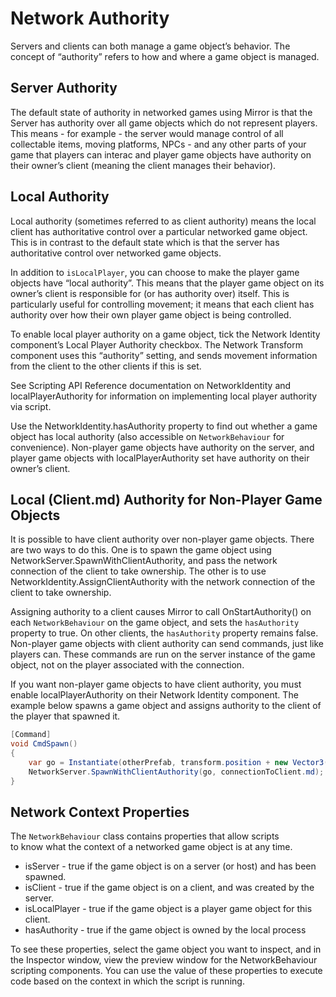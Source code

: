 # Network Authority

Servers and clients can both manage a game object’s behavior. The concept of “authority” refers to how and where a game object is managed.

## Server Authority

The default state of authority in networked games using Mirror is that the Server has authority over all game objects which do not represent players. This means - for example - the server would manage control of all collectable items, moving platforms, NPCs - and any other parts of your game that players can interac and player game objects have authority on their owner’s client (meaning the client manages their behavior).

## Local Authority

Local authority (sometimes referred to as client authority) means the local client has authoritative control over a particular networked game object. This is in contrast to the default state which is that the server has authoritative control over networked game objects.

In addition to `isLocalPlayer`, you can choose to make the player game objects have “local authority”. This means that the player game object on its owner’s client is responsible for (or has authority over) itself. This is particularly useful for controlling movement; it means that each client has authority over how their own player game object is being controlled.

To enable local player authority on a game object, tick the Network Identity component’s Local Player Authority checkbox. The Network Transform component uses this “authority” setting, and sends movement information from the client to the other clients if this is set.

See Scripting API Reference documentation on NetworkIdentity and localPlayerAuthority for information on implementing local player authority via script.

Use the NetworkIdentity.hasAuthority property to find out whether a game object has local authority (also accessible on `NetworkBehaviour` for convenience). Non-player game objects have authority on the server, and player game objects with localPlayerAuthority set have authority on their owner’s client.

## Local (Client.md) Authority for Non-Player Game Objects

It is possible to have client authority over non-player game objects. There are two ways to do this. One is to spawn the game object using NetworkServer.SpawnWithClientAuthority, and pass the network connection of the client to take ownership. The other is to use NetworkIdentity.AssignClientAuthority with the network connection of the client to take ownership.

Assigning authority to a client causes Mirror to call OnStartAuthority() on each `NetworkBehaviour` on the game object, and sets the `hasAuthority` property to true. On other clients, the `hasAuthority` property remains false. Non-player game objects with client authority can send commands, just like players can. These commands are run on the server instance of the game object, not on the player associated with the connection.

If you want non-player game objects to have client authority, you must enable localPlayerAuthority on their Network Identity component. The example below spawns a game object and assigns authority to the client of the player that spawned it.

```cs
[Command]
void CmdSpawn()
{
    var go = Instantiate(otherPrefab, transform.position + new Vector3(0,1,0), Quaternion.identity);
    NetworkServer.SpawnWithClientAuthority(go, connectionToClient.md);
}
```


## Network Context Properties

The `NetworkBehaviour` class contains properties that allow scripts  
to know what the context of a networked game object is at any time.

-   isServer - true if the game object is on a server (or host) and has been spawned.
-   isClient - true if the game object is on a client, and was created by the server.
-   isLocalPlayer - true if the game object is a player game object for this client.
-   hasAuthority - true if the game object is owned by the local process

To see these properties, select the game object you want to inspect, and in the Inspector window, view the preview window for the NetworkBehaviour scripting components. You can use the value of these properties to execute code based on the context in which the script is running.
